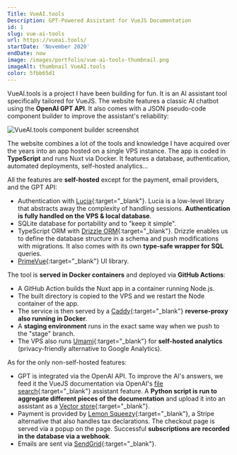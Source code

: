 ```yaml
---
Title: VueAI.tools
Description: GPT-Powered Assistant for VueJS Documentation
id: 1
slug: vue-ai-tools
url: https://vueai.tools/
startDate: 'November 2020'
endDate: now
image: /images/portfolio/vue-ai-tools-thumbnail.png
imageAlt: thumbnail VueAI.tools
color: 5fbb65d1
---
```


VueAI.tools is a project I have been building for fun. It is an AI assistant tool specifically tailored for VueJS. The website features a classic AI chatbot using the **OpenAI GPT API**. It also comes with a JSON pseudo-code component builder to improve the assistant's reliability:

![VueAI.tools component builder screenshot](/images/portfolio/component-builder-screenshot.png)

The website combines a lot of the tools and knowledge I have acquired over the years into an app hosted on a single VPS instance. The app is coded in **TypeScript** and runs Nuxt via Docker. It features a database, authentication, automated deployments, self-hosted analytics...

All the features are **self-hosted** except for the payment, email providers, and the GPT API:

- Authentication with [Lucia](https://lucia-auth.com/){:target="\_blank"}. Lucia is a low-level library that abstracts away the complexity of handling sessions. **Authentication is fully handled on the VPS & local database**.
- SQLite database for portability and to "keep it simple".
- TypeScript ORM with [Drizzle ORM](https://orm.drizzle.team/){:target="\_blank"}. Drizzle enables us to define the database structure in a schema and push modifications with migrations. It also comes with its own **type-safe wrapper for SQL** queries.
- [PrimeVue](https://primevue.org/){:target="\_blank"} UI library.

The tool is **served in Docker containers** and deployed via **GitHub Actions**:

- A GitHub Action builds the Nuxt app in a container running Node.js.
- The built directory is copied to the VPS and we restart the Node container of the app.
- The service is then served by a [Caddy](https://caddyserver.com/){:target="\_blank"} **reverse-proxy also running in Docker**.
- A **staging environment** runs in the exact same way when we push to the "stage" branch.
- The VPS also runs [Umami](https://umami.is/){:target="\_blank"} for **self-hosted analytics** (privacy-friendly alternative to Google Analytics).

As for the only non-self-hosted features:

- GPT is integrated via the OpenAI API. To improve the AI's answers, we feed it the VueJS documentation via OpenAI's [file search](https://platform.openai.com/docs/assistants/tools/file-search){:target="\_blank"} assistant feature. A **Python script is run to aggregate different pieces of the documentation** and upload it into an assistant as a [Vector store](https://platform.openai.com/docs/assistants/tools/file-search/vector-stores){:target="\_blank"}.
- Payment is provided by [Lemon Squeezy](https://www.lemonsqueezy.com/){:target="\_blank"}, a Stripe alternative that also handles tax declarations. The checkout page is served via a popup on the page. Successful **subscriptions are recorded in the database via a webhook**.
- Emails are sent via [SendGrid](https://sendgrid.com/en-us){:target="\_blank"}.
